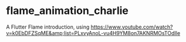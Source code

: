 # flame_animation_charlie
A Flutter Flame introduction, using https://www.youtube.com/watch?v=k0EbDFZSqME&amp;list=PLxvyAnoL-vu4H9YM8on7AKNRMOsTOdIle
